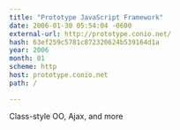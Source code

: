 ```yaml
---
title: "Prototype JavaScript Framework"
date: 2006-01-30 05:54:04 -0600
external-url: http://prototype.conio.net/
hash: 63ef259c5781c872320624b539164d1a
year: 2006
month: 01
scheme: http
host: prototype.conio.net
path: /

---
```


Class-style OO, Ajax, and more
